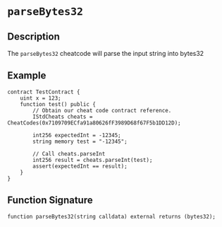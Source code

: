 # `parseBytes32`

## Description
The `parseBytes32` cheatcode will parse the input string into bytes32

## Example
```solidity
contract TestContract {
    uint x = 123;
    function test() public {
        // Obtain our cheat code contract reference.
        IStdCheats cheats = CheatCodes(0x7109709ECfa91a80626fF3989D68f67F5b1DD12D);

        int256 expectedInt = -12345;
        string memory test = "-12345";

        // Call cheats.parseInt
        int256 result = cheats.parseInt(test);
        assert(expectedInt == result);
    }
}
```

## Function Signature
```solidity
function parseBytes32(string calldata) external returns (bytes32);
```